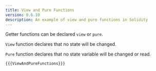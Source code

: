 ```yaml
---
title: View and Pure Functions
version: 0.6.10
description: An example of view and pure functions in Solidity
---
```


Getter functions can be declared `view` or `pure`.

`View` function declares that no state will be changed.

`Pure` function declares that no state variable will be changed or read.

```solidity
{{{ViewAndPureFunctions}}}
```
